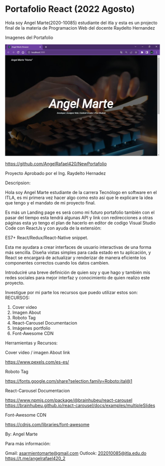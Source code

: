 # Portafolio React (2022 Agosto)

Hola soy Angel Marte(2020-10085) estudiante del itla y esta es un projecto final de la materia de Programacion Web del docente Raydelto Hernandez

Imagenes del Portafolio

![Alt text](src/media/Captura1.jpeg "Inicio del portal comenzando")

<https://github.com/AngelRafael420/NewPortafolio>

Proyecto Aprobado por el Ing. Raydelto Hernadez

Descripsion:

Hola soy Angel Marte estudiante de la carrera Tecnólogo en
software en el ITLA, es mi primera vez hacer algo como esto así que
le explicare la idea que tengo y el mandato de mi proyecto final.

Es más un Landing page es será como mi futuro portafolio también con el pasar del tiempo esta tendrá algunas API y link con redirecciones a otras páginas esta yo tengo el plan de hacerlo en editor de codigo Visual Studio Code con ReactJs y con ayuda de la extensión:

ES7+ React/Redux/React-Native snippet.

Esta me ayudara a crear interfaces de usuario interactivas de una forma más sencilla. Diseña vistas simples para cada estado en tu aplicación, y React se encargará de actualizar y renderizar de manera eficiente los componentes correctos cuando los datos cambien.

Introduciré una breve definición de quien soy y que hago y también mis redes sociales para mejor interfaz y conocimiento de quien realizo este proyecto.

Investigue por mi parte los recursos que puedo utilizar estos son:
RECURSOS:

1) Cover video
2) Imagen About
3) Roboto Tag
4) React-Carousel Documentacion
5) Imágenes portfolio
6) Font-Awesome CDN

Herramientas y Recursos:

Cover video / imagen About link

<https://www.pexels.com/es-es/>

Roboto Tag

<https://fonts.google.com/share?selection.family=Roboto:ital@1>

React-Carousel Documentacion

<https://www.npmjs.com/package/@brainhubeu/react-carousel>
<https://brainhubeu.github.io/react-carousel/docs/examples/multipleSlides>

Font-Awesome CDN

<https://cdnjs.com/libraries/font-awesome>

By: Angel Marte

Para más información:

Gmail: asarmientomarte@gmail.com
Outlook: 202010085@itla.edu.do
<https://t.me/angelrafael420_2>
